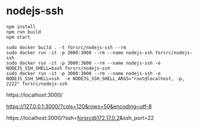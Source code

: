 # nodejs-ssh

```
npm install
npm run build
npm start
```
```
sudo docker build . -t forsrc/nodejs-ssh --rm
sudo docker run -it -p 3000:3000 --rm --name nodejs-ssh forsrc/nodejs-ssh
sudo docker run -it -p 3000:3000 --rm --name nodejs-ssh -e NODEJS_SSH_SHELL=bash forsrc/nodejs-ssh
sudo docker run -it -p 3000:3000 --rm --name nodejs-ssh -e NODEJS_SSH_SHELL=ssh  -e NODEJS_SSH_SHELL_ARGS="root@localhost, -p, 2222" forsrc/nodejs-ssh
```

https://localhost:3000/

https://127.0.0.1:3000/?cols=120&rows=50&encoding=utf-8

https://localhost:3000/?ssh=forsrc@172.17.0.2&ssh_port=22
